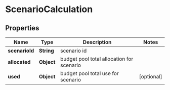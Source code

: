 

# ScenarioCalculation


## Properties

| Name | Type | Description | Notes |
|------------ | ------------- | ------------- | -------------|
|**scenarioId** | **String** | scenario id |  |
|**allocated** | **Object** | budget pool total allocation for scenario |  |
|**used** | **Object** | budget pool total use for scenario |  [optional] |



